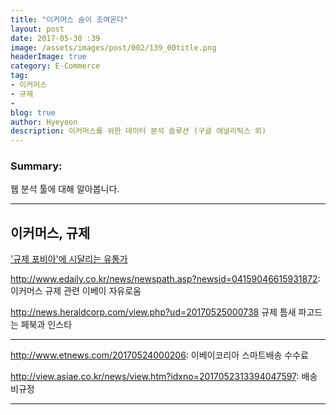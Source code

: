 ```yaml
---
title: "이커머스 숨이 조여온다"
layout: post
date: 2017-05-30 :39
image: /assets/images/post/002/139_00title.png
headerImage: true
category: E-Commerce
tag:
- 이커머스
- 규제
-
blog: true
author: Hyeyeon
description: 이커머스를 위한 데이터 분석 솔루션 (구글 애널리틱스 외)
---
```


### Summary:

웹 분석 툴에 대해 알아봅니다.

---

## 이커머스, 규제

['규제 포비아'에 시달리는 유통가](http://www.mt.co.kr/view/mtview.php?type=1&no=2017052217251642263&outlink=1)

http://www.edaily.co.kr/news/newspath.asp?newsid=04159046615931872: 이커머스 규제 관련 이베이 자유로움

http://news.heraldcorp.com/view.php?ud=20170525000738
규제 틈새 파고드는 페북과 인스타

---



http://www.etnews.com/20170524000206: 이베이코리아 스마트배송 수수료

http://view.asiae.co.kr/news/view.htm?idxno=2017052313394047597: 배송비규정


---
